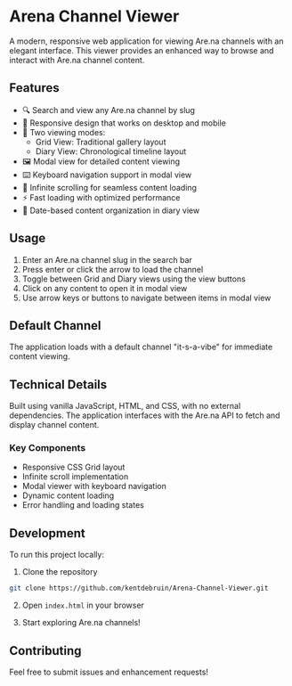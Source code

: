 # Arena Channel Viewer

A modern, responsive web application for viewing Are.na channels with an elegant interface. This viewer provides an enhanced way to browse and interact with Are.na channel content.

## Features

- 🔍 Search and view any Are.na channel by slug
- 📱 Responsive design that works on desktop and mobile
- 👀 Two viewing modes:
  - Grid View: Traditional gallery layout
  - Diary View: Chronological timeline layout
- 🖼️ Modal view for detailed content viewing
- ⌨️ Keyboard navigation support in modal view
- 🔄 Infinite scrolling for seamless content loading
- ⚡ Fast loading with optimized performance
- 📅 Date-based content organization in diary view

## Usage

1. Enter an Are.na channel slug in the search bar
2. Press enter or click the arrow to load the channel
3. Toggle between Grid and Diary views using the view buttons
4. Click on any content to open it in modal view
5. Use arrow keys or buttons to navigate between items in modal view

## Default Channel

The application loads with a default channel "it-s-a-vibe" for immediate content viewing.

## Technical Details

Built using vanilla JavaScript, HTML, and CSS, with no external dependencies. The application interfaces with the Are.na API to fetch and display channel content.

### Key Components

- Responsive CSS Grid layout
- Infinite scroll implementation
- Modal viewer with keyboard navigation
- Dynamic content loading
- Error handling and loading states

## Development

To run this project locally:

1. Clone the repository
```bash
git clone https://github.com/kentdebruin/Arena-Channel-Viewer.git
```

2. Open `index.html` in your browser

3. Start exploring Are.na channels!

## Contributing

Feel free to submit issues and enhancement requests! 